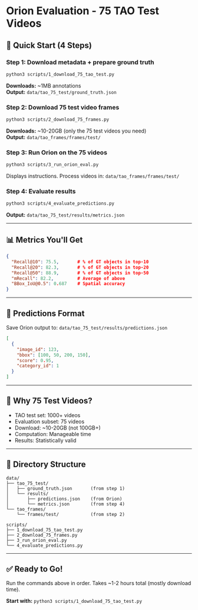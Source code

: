 # Orion Evaluation - 75 TAO Test Videos

## 🚀 Quick Start (4 Steps)

### Step 1: Download metadata + prepare ground truth
```bash
python3 scripts/1_download_75_tao_test.py
```
**Downloads:** ~1MB annotations  
**Output:** `data/tao_75_test/ground_truth.json`

### Step 2: Download 75 test video frames
```bash
python3 scripts/2_download_75_frames.py
```
**Downloads:** ~10-20GB (only the 75 test videos you need)  
**Output:** `data/tao_frames/frames/test/`

### Step 3: Run Orion on the 75 videos
```bash
python3 scripts/3_run_orion_eval.py
```
Displays instructions. Process videos in: `data/tao_frames/frames/test/`

### Step 4: Evaluate results
```bash
python3 scripts/4_evaluate_predictions.py
```
**Output:** `data/tao_75_test/results/metrics.json`

---

## 📊 Metrics You'll Get

```json
{
  "Recall@10": 75.5,       # % of GT objects in top-10
  "Recall@20": 82.3,       # % of GT objects in top-20
  "Recall@50": 88.9,       # % of GT objects in top-50
  "mRecall": 82.2,         # Average of above
  "BBox_IoU@0.5": 0.687    # Spatial accuracy
}
```

---

## 📝 Predictions Format

Save Orion output to: `data/tao_75_test/results/predictions.json`

```json
[
  {
    "image_id": 123,
    "bbox": [100, 50, 200, 150],
    "score": 0.95,
    "category_id": 1
  }
]
```

---

## 🎯 Why 75 Test Videos?

- TAO test set: 1000+ videos
- Evaluation subset: 75 videos
- Download: ~10-20GB (not 100GB+)
- Computation: Manageable time
- Results: Statistically valid

---

## 📁 Directory Structure

```
data/
├── tao_75_test/
│   ├── ground_truth.json       (from step 1)
│   └── results/
│       ├── predictions.json    (from Orion)
│       └── metrics.json        (from step 4)
└── tao_frames/
    └── frames/test/            (from step 2)

scripts/
├── 1_download_75_tao_test.py
├── 2_download_75_frames.py
├── 3_run_orion_eval.py
└── 4_evaluate_predictions.py
```

---

## ✅ Ready to Go!

Run the commands above in order. Takes ~1-2 hours total (mostly download time).

**Start with:** `python3 scripts/1_download_75_tao_test.py`
